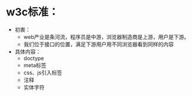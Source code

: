 


# w3c标准：
* 初衷：
	* web产业是条河流，程序员是中游，浏览器制造商是上游，用户是下游。
	* 我们位于接口的位置，满足下游用户用不同浏览器看到同样的内容
* 具体内容：
	* doctype
	* meta标签
	* css、js引入标签
	* 注释
	* 实体字符

	



